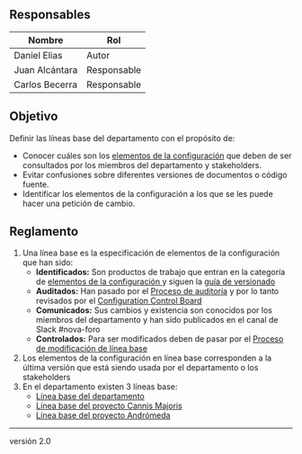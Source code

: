 ## Responsables
| Nombre    | Rol               | 
| --------- | ----------------- | 
|     Daniel Elias      | Autor             | 
|    Juan Alcántara       | Responsable       |
|    Carlos Becerra      | Responsable       |

## Objetivo
Definir las líneas base del departamento con el propósito de: 

* Conocer cuáles son los [elementos de la configuración](https://github.com/novaDepto/Nova/wiki/Politica-de-elementos-de-la-configuracion) que deben de ser consultados por los miembros del departamento y stakeholders. 
* Evitar confusiones sobre diferentes versiones de documentos o código fuente.
* Identificar los elementos de la configuración a los que se les puede hacer una petición de cambio.


## Reglamento
1. Una línea base es la especificación de elementos de la configuración que han sido:
      <ul>
          <li> <strong>Identificados:</strong> Son productos de trabajo que entran en la categoría de <a href="https://github.com/novaDepto/Nova/wiki/Politica-de-elementos-de-la-configuracion"> elementos de la configuración </a> y siguen la <a href="https://github.com/novaDepto/Nova/wiki/Gu%C3%ADa-de-versionado"> guía de versionado </a></li>
          <li> <strong> Auditados:</strong> Han pasado por el <a href="https://github.com/novaDepto/Nova/wiki/Proceso-de-auditor%C3%ADas"> Proceso de auditoría</a> y por lo tanto revisados por el <a href="https://github.com/novaDepto/Nova/wiki/Politica-de-Configuration-Control-Board"> Configuration Control Board</a> </li>
          <li>  <strong> Comunicados:</strong> Sus cambios y existencia son conocidos por los miembros del departamento y han sido publicados en el canal de Slack #nova-foro</li>
          <li>  <strong> Controlados:</strong> Para ser modificados deben de pasar por el <a href="https://github.com/novaDepto/Nova/wiki/Proceso-de-modificacion-de-linea-base"> Proceso de modificación de línea base </a> </li> 
      </ul>
2. Los elementos de la configuración en línea base corresponden a la última versión que está siendo usada por el departamento o los stakeholders
3. En el departamento existen 3 líneas base:
      <ul>
          <li> 
          <a href="https://github.com/novaDepto/Nova/wiki"> Línea base del departamento 
          </a> 
          </li>
          <li> <a href="https://github.com/AlonsoOropeza/PugSeal"> Línea base del proyecto Cannis Majoris </a> </li>
          <li> <a href="https://gitlab.com/nova_tec/obcapital">  Línea base del proyecto Andrómeda </a> </li>
      </ul>

***
versión 2.0